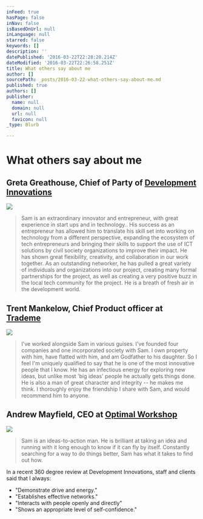 ```yaml
---
inFeed: true
hasPage: false
inNav: false
isBasedOnUrl: null
inLanguage: null
starred: false
keywords: []
description: ''
datePublished: '2016-03-22T22:28:20.214Z'
dateModified: '2016-03-22T22:26:58.251Z'
title: What others say about me
author: []
sourcePath: _posts/2016-03-22-what-others-say-about-me.md
published: true
authors: []
publisher:
  name: null
  domain: null
  url: null
  favicon: null
_type: Blurb

---
```

# What others say about me

## Greta Greathouse, Chief of Party of [Development Innovations][0]
![](https://the-grid-user-content.s3-us-west-2.amazonaws.com/190cef47-9ecd-4472-9c67-1e98cc385f33.jpg)

> Sam is an extraordinary innovator and entrepreneur, with great experience in start ups and in technology.. His success as an entrepreneur has allowed him to translate his skill set into working on technology from a different perspective, expanding the ecosystem of tech entrepreneurs and bringing their skills to support the use of ICT solutions by civil society organizations to improve their impact. He has shown great flexibility, creativity, and collaboration in our work together. As an outstanding networker, he has pulled a great variety of individuals and organizations into our project, creating many formal partnerships for the project, as well as creating a very positive buzz in the local tech community for the project. He is a breath of fresh air in the development world.

## Trent Mankelow, Chief Product officer at [Trademe][1]
![](https://the-grid-user-content.s3-us-west-2.amazonaws.com/0b0b7b6f-c4d8-42ee-8b62-951b599514dd.jpg)

> I've worked alongside Sam in various guises. I've founded four companies and one incorporated society with Sam. I own property with him, have flatted with him, and am Godfather to his daughter. So I feel I'm uniquely qualified to say that he is one of the most innovative people that I know. He has an infectious energy for exploring new ideas, but unlike most 'big ideas' people he actually gets things done. He is also a man of great character and integrity -- he makes me think. I thoroughly enjoy the friendship I share with Sam, and would recommend him to anyone.

## Andrew Mayfield, CEO at [Optimal Workshop][2]
![](https://the-grid-user-content.s3-us-west-2.amazonaws.com/1c59a62b-7d34-4f16-a082-b585068cfbad.jpg)

> Sam is an ideas-to-action man. He is brilliant at taking an idea and running with it long enough to know if it can fly by itself. Constantly searching for a way to do things better, Sam has what it takes to find out how.

In a recent 360 degree review at Development Innovations, staff and clients said that I always: 

* "Demonstrate drive and energy."
* "Establishes effective networks."
* "Interacts with people openly and directly"
* "Shows an appropriate level of self-confidence."

[0]: www.development-innovations.org
[1]: www.trademe.co.nz
[2]: www.optimalworkshop.com